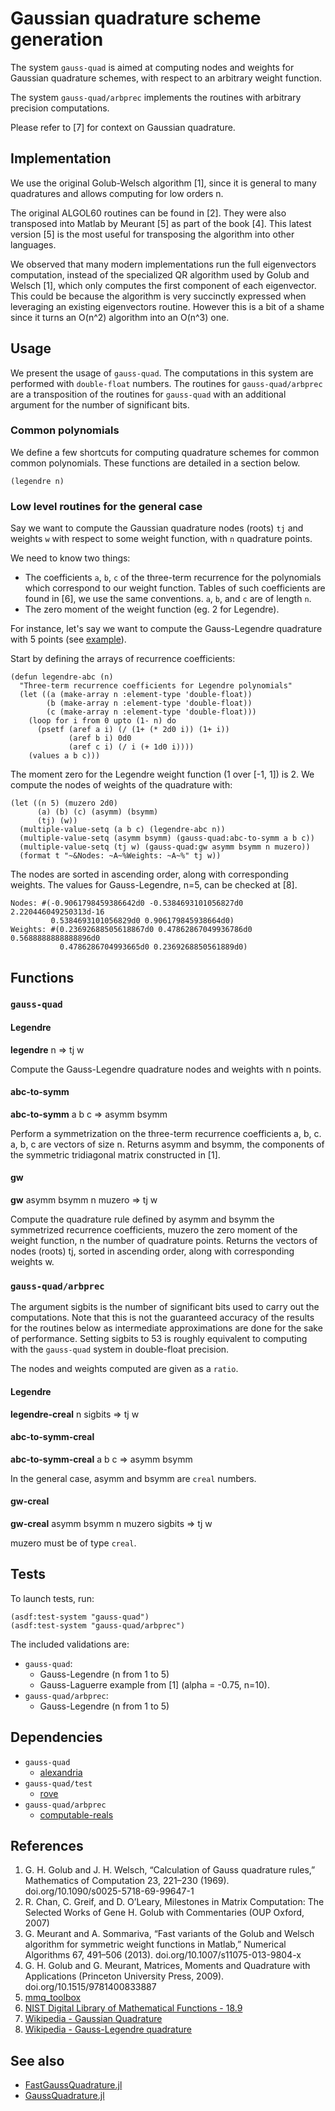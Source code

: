 # Gaussian quadrature scheme generation
The system `gauss-quad` is aimed at computing nodes and weights for Gaussian
quadrature schemes, with respect to an arbitrary weight function.

The system `gauss-quad/arbprec` implements the routines with arbitrary precision
computations.

Please refer to [7] for context on Gaussian quadrature.

## Implementation
We use the original Golub-Welsch algorithm [1], since it is general to many
quadratures and allows computing for low orders n.

The original ALGOL60 routines can be found in [2]. They were also
transposed into Matlab by Meurant [5] as part of the book [4]. This
latest version [5] is the most useful for transposing the algorithm into
other languages.

We observed that many modern implementations run the full eigenvectors
computation, instead of the specialized QR algorithm used by Golub
and Welsch [1], which only computes the first component of each eigenvector.
This could be because the algorithm is very succinctly expressed when
leveraging an existing eigenvectors routine. However this is a bit of a shame
since it turns an O(n^2) algorithm into an O(n^3) one.

## Usage
We present the usage of `gauss-quad`. The computations in this system are
performed with `double-float` numbers. The routines for `gauss-quad/arbprec`
are a transposition of the routines for `gauss-quad` with an additional
argument for the number of significant bits.

### Common polynomials
We define a few shortcuts for computing quadrature schemes for common
common polynomials. These functions are detailed in a section below.

```common-lisp
(legendre n)
```

### Low level routines for the general case
Say we want to compute the Gaussian quadrature nodes (roots) `tj` and
weights `w` with respect to some weight function, with `n` quadrature
points.

We need to know two things:
* The coefficients `a`, `b`, `c` of the three-term recurrence for the
  polynomials which correspond to our weight function. Tables of such
  coefficients are found in [6], we use the same conventions. `a`, `b`, and `c`
  are of length `n`.
* The zero moment of the weight function (eg. 2 for Legendre).

For instance, let's say we want to compute the Gauss-Legendre quadrature with
5 points (see [example](doc/example.lisp)).

Start by defining the arrays of recurrence coefficients:

```common-lisp
(defun legendre-abc (n)
  "Three-term recurrence coefficients for Legendre polynomials"
  (let ((a (make-array n :element-type 'double-float))
        (b (make-array n :element-type 'double-float))
        (c (make-array n :element-type 'double-float)))
    (loop for i from 0 upto (1- n) do
      (psetf (aref a i) (/ (1+ (* 2d0 i)) (1+ i))
             (aref b i) 0d0
             (aref c i) (/ i (+ 1d0 i))))
    (values a b c)))
```

The moment zero for the Legendre weight function (1 over [-1, 1]) is 2.
We compute the nodes of weights of the quadrature with:

```common-lisp
(let ((n 5) (muzero 2d0)
      (a) (b) (c) (asymm) (bsymm)
      (tj) (w))
  (multiple-value-setq (a b c) (legendre-abc n))
  (multiple-value-setq (asymm bsymm) (gauss-quad:abc-to-symm a b c))
  (multiple-value-setq (tj w) (gauss-quad:gw asymm bsymm n muzero))
  (format t "~&Nodes: ~A~%Weights: ~A~%" tj w))
```

The nodes are sorted in ascending order, along with corresponding weights.
The values for Gauss-Legendre, n=5, can be checked at [8].

```text
Nodes: #(-0.9061798459386642d0 -0.5384693101056827d0 2.220446049250313d-16
         0.5384693101056829d0 0.906179845938664d0)
Weights: #(0.23692688505618867d0 0.47862867049936786d0 0.5688888888888896d0
           0.4786286704993665d0 0.2369268850561889d0)
```

## Functions
### `gauss-quad`
#### Legendre
**legendre** n => tj w

Compute the Gauss-Legendre quadrature nodes and weights with n points.

#### abc-to-symm
**abc-to-symm** a b c => asymm bsymm

Perform a symmetrization on the three-term recurrence coefficients a, b, c.
a, b, c are vectors of size n.
Returns asymm and bsymm, the components of the symmetric tridiagonal matrix
constructed in [1].

#### gw
**gw** asymm bsymm n muzero => tj w

Compute the quadrature rule defined by asymm and bsymm the symmetrized
recurrence coefficients, muzero the zero moment of the weight function,
n the number of quadrature points.
Returns the vectors of nodes (roots) tj, sorted in ascending order, along
with corresponding weights w.

### `gauss-quad/arbprec`
The argument sigbits is the number of significant bits used to carry out
the computations. Note that this is not the guaranteed accuracy of the
results for the routines below as intermediate approximations are done
for the sake of performance. Setting sigbits to 53 is roughly equivalent to
computing with the `gauss-quad` system in double-float precision.

The nodes and weights computed are given as a `ratio`.

#### Legendre
**legendre-creal** n sigbits => tj w

#### abc-to-symm-creal
**abc-to-symm-creal** a b c => asymm bsymm

In the general case, asymm and bsymm are `creal` numbers.

#### gw-creal
**gw-creal** asymm bsymm n muzero sigbits => tj w

muzero must be of type `creal`.

## Tests
To launch tests, run:

```common-lisp
(asdf:test-system "gauss-quad")
(asdf:test-system "gauss-quad/arbprec")
```

The included validations are:
* `gauss-quad`:
  * Gauss-Legendre (n from 1 to 5)
  * Gauss-Laguerre example from [1] (alpha = -0.75, n=10).
* `gauss-quad/arbprec`:
  * Gauss-Legendre (n from 1 to 5)

## Dependencies
* `gauss-quad`
  * [alexandria](https://github.com/keithj/alexandria)
* `gauss-quad/test`
  * [rove](https://github.com/fukamachi/rove)
* `gauss-quad/arbprec`
  * [computable-reals](https://github.com/stylewarning/computable-reals)

## References
1. G. H. Golub and J. H. Welsch, “Calculation of Gauss quadrature
   rules,” Mathematics of Computation 23, 221–230 (1969).
   doi.org/10.1090/s0025-5718-69-99647-1
2. R. Chan, C. Greif, and D. O’Leary, Milestones in Matrix
   Computation: The Selected Works of Gene H. Golub with Commentaries
   (OUP Oxford, 2007)
3. G. Meurant and A. Sommariva, “Fast variants of the Golub and Welsch
   algorithm for symmetric weight functions in Matlab,” Numerical
   Algorithms 67, 491–506 (2013).
   doi.org/10.1007/s11075-013-9804-x
4. G. H. Golub and G. Meurant, Matrices, Moments and Quadrature with
   Applications (Princeton University Press, 2009).
   doi.org/10.1515/9781400833887
5. [mmq_toolbox](https://github.com/gegemeu/mmq_toolbox)
6. [NIST Digital Library of Mathematical Functions - 18.9](https://dlmf.nist.gov/18.9)
7. [Wikipedia - Gaussian Quadrature](https://en.wikipedia.org/w/index.php?title=Gaussian_quadrature&oldid=1083985268)
8. [Wikipedia - Gauss-Legendre quadrature](https://en.wikipedia.org/w/index.php?title=Gauss–Legendre_quadrature&oldid=1012677738)

## See also
* [FastGaussQuadrature.jl](https://github.com/JuliaApproximation/FastGaussQuadrature.jl)
* [GaussQuadrature.jl](https://github.com/billmclean/GaussQuadrature.jl)
